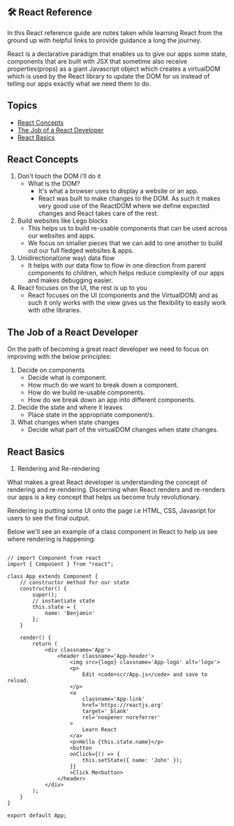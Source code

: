## 🛠️ React Reference

In this React reference guide are notes taken while learning React from the ground up with helpful links to provide guidance a long the journey. 

React is a declarative paradigm that enables us to give our apps some state, components that are built with JSX that sometime also receive properties(props) as a giant Javascript object which creates a virtualDOM which is used by the React library to update the DOM for us instead of telling our apps exactly what we need them to do.

## Topics
  - [React Concepts](#react-concepts)
  - [The Job of a React Developer](#the-job-of-a-react-developer)
  - [React Basics](#react-basics)

## React Concepts

1. Don't touch the DOM i'll do it
    - What is the DOM?
      - It's what a browser uses to display a website or an app.
      - React was built to make changes to the DOM. As such it makes very good use of the ReactDOM where we define expected changes and React takes care of the rest.
2. Build websites like Lego blocks
    - This helps us to build re-usable components that can be used across our websites and apps.
    - We focus on smaller pieces that we can add to one another to build out our full fledged websites & apps.
3. Unidirectional(one way) data flow
    - It helps with our data flow to flow in one direction from parent components to children, which helps reduce complexity of our apps and makes debugging easier.
4. React focuses on the UI, the rest is up to you
    - React focuses on the UI (components and the VirtualDOM) and as such it only works with the view gives us the flexibility to easily work with othe libraries. 

## The Job of a React Developer

On the path of becoming a great react developer we need to focus on improving with the below principles:

1. Decide on components
    - Decide what is component.
    - How much do we want to break down a component.
    - How do we build re-usable components.
    - How do we break down an app into different components.
2. Decide the state and where it leaves
    - Place state in the appropriate component/s.
3. What changes when state changes 
    - Decide what part of the virtualDOM changes when state changes.

## React Basics

1. Rendering and Re-rendering

What makes a great React developer is understanding the concept of rendering and re-rendering. Discerning when React renders and re-renders our apps is a key concept that helps us become truly revolutionary.  

Rendering is putting some UI onto the page i.e HTML, CSS, Javasript for users to see the final output.

Below we'll see an example of a class component in React to help us see where rendering is happening:

```JS

// import Component from react
import { Component } from "react";

class App extends Component {
    // constructor method for our state
    constructor() {
        super();
        // instantiate state
        this.state = {
            name: 'Benjamin'
        };
    }

    render() {
        return (
            <div classname='App'>
                <header classname='App-header'>
                    <img src={logo} classname='App-logo' alt='logo'>
                    <p>
                        Edit <code>scr/App.js</code> and save to reload.
                    </p>
                    <a
                        classname='App-link'
                        href='https://reactjs.org'
                        target='_blank'
                        rel='noopener noreferrer'
                    >
                        Learn React
                    </a>
                    <p>Hello {this.state.name}</p>
                    <button 
                    onClick={() => {
                        this.setState({ name: 'John' });
                    }}
                    >Click Me<button>
                </header>
            </div>
        );
    }
}

export default App;

```